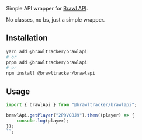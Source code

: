 Simple API wrapper for [Brawl API](https://brawlapi.com/).

No classes, no bs, just a simple wrapper.

## Installation

```bash
yarn add @brawltracker/brawlapi
# or
pnpm add @brawltracker/brawlapi
# or
npm install @brawltracker/brawlapi
```

## Usage

```js
import { brawlApi } from "@brawltracker/brawlapi";

brawlApi.getPlayer("2P9VQ8J9").then((player) => {
	console.log(player);
});
``;
```
